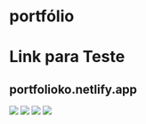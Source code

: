 # portfólio

<h1>Link para Teste</h1>
<h2>portfolioko.netlify.app</h2>

<img src="https://cdn.discordapp.com/attachments/861759647370313768/891027770166108230/Screenshot_384.png">
<img src="https://cdn.discordapp.com/attachments/861759647370313768/891027773244702750/Screenshot_385.png">
<img src="https://cdn.discordapp.com/attachments/861759647370313768/891027772871442442/Screenshot_386.png">
<img src="https://cdn.discordapp.com/attachments/861759647370313768/891027773781585920/Screenshot_387.png">

